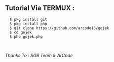 ## Tutorial Via TERMUX :
      $ pkg install git
      $ pkg install php
      $ git clone https://github.com/arcode13/gojek
      $ cd gojek
      $ php gojek.php
<br/>

 _Thanks To : SGB Team & ArCode_
